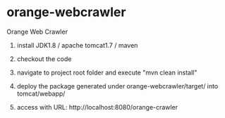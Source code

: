 # orange-webcrawler
Orange Web Crawler

1. install JDK1.8 / apache tomcat1.7 / maven 

2. checkout the code

3. navigate to project root folder and execute "mvn clean install"

3. deploy the package generated under orange-webcrawler/target/ into tomcat/webapp/

4. access with URL: http://localhost:8080/orange-crawler
